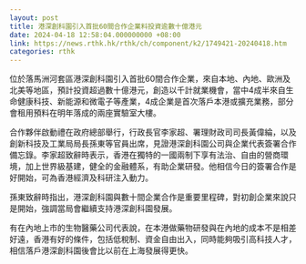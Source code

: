 ```yaml
---
layout: post
title: 港深創科園引入首批60間合作企業料投資逾數十億港元
date: 2024-04-18 12:58:04.000000000 +08:00
link: https://news.rthk.hk/rthk/ch/component/k2/1749421-20240418.htm
categories: rthk
---
```


位於落馬洲河套區港深創科園引入首批60間合作企業，來自本地、內地、歐洲及北美等地區，預計投資超過數十億港元，創造以千計就業機會，當中4成半來自生命健康科技、新能源和微電子等產業，4成企業是首次落戶本港或擴充業務，部分會租用預料在明年落成的兩座實驗室大樓。

合作夥伴啟動禮在政府總部舉行，行政長官李家超、署理財政司司長黃偉綸，以及創新科技及工業局局長孫東等官員出席，見證港深創科園公司與企業代表簽署合作備忘錄。李家超致辭時表示，香港在獨特的一國兩制下享有法治、自由的營商環境，加上世界級基建，健全的金融體系，有助企業研發。他相信今日的簽署合作是好開始，可為香港經濟及科研注入動力。

孫東致辭時指出，港深創科園與數十間企業合作是重要里程碑，對初創企業來說只是開始，強調當局會繼續支持港深創科園發展。

有在內地上市的生物醫藥公司代表說，在本港做藥物研發與在內地的成本不是相差好遠，香港有好的條件，包括低稅制、資金自由出入，同時能夠吸引高科技人才，相信落戶港深創科園後會比以前在上海發展得更快。

